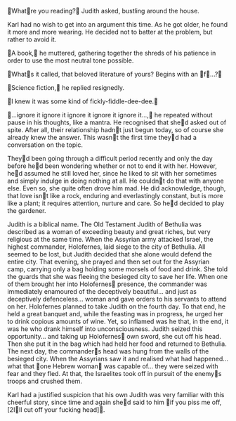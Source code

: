 Whatre you reading? Judith asked, bustling around the house.

Karl had no wish to get into an argument this time. As he got older, he found it more and more wearing. He decided not to batter at the problem, but rather to avoid it.

A book, he muttered, gathering together the shreds of his patience in order to use the most neutral tone possible.

Whats it called, that beloved literature of yours? Begins with an f...?

Science fiction, he replied resignedly.

I knew it was some kind of fickly-fiddle-dee-dee.

...ignore it ignore it ignore it ignore it ignore it..., he repeated without pause in his thoughts, like a mantra. He recognised that shed asked out of spite. After all, their relationship hadnt just begun today, so of course she already knew the answer. This wasnt the first time theyd had a conversation on the topic.

Theyd been going through a difficult period recently and only the day before hed been wondering whether or not to end it with her. However, hed assumed he still loved her, since he liked to sit with her sometimes and simply indulge in doing nothing at all. He couldnt do that with anyone else. Even so, she quite often drove him mad. He did acknowledge, though, that love isnt like a rock, enduring and everlastingly constant, but is more like a plant; it requires attention, nurture and care. So hed decided to play the gardener.

Judith is a biblical name. The Old Testament Judith of Bethulia was described as a woman of exceeding beauty and great riches, but very religious at the same time. When the Assyrian army attacked Israel, the highest commander, Holofernes, laid siege to the city of Bethulia. All seemed to be lost, but Judith decided that she alone would defend the entire city. That evening, she prayed and then set out for the Assyrian camp, carrying only a bag holding some morsels of food and drink. She told the guards that she was fleeing the besieged city to save her life. When one of them brought her into Holofernes presence, the commander was immediately enamoured of the deceptively beautiful... and just as deceptively defenceless... woman and gave orders to his servants to attend on her. Holofernes planned to take Judith on the fourth day. To that end, he held a great banquet and, while the feasting was in progress, he urged her to drink copious amounts of wine. Yet, so inflamed was he that, in the end, it was he who drank himself into unconsciousness. Judith seized this opportunity... and taking up Holofernes own sword, she cut off his head. Then she put it in the bag which had held her food and returned to Bethulia. The next day, the commanders head was hung from the walls of the besieged city. When the Assyrians saw it and realised what had happened... what that one Hebrew woman was capable of... they were seized with fear and they fled. At that, the Israelites took off in pursuit of the enemys troops and crushed them.

Karl had a justified suspicion that his own Judith was very familiar with this cheerful story, since time and again shed said to him if you piss me off, [2Ill cut off your fucking head].
